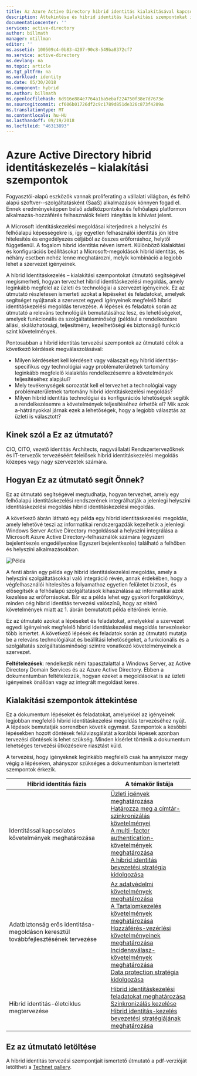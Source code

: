 ```yaml
---
title: Az Azure Active Directory hibrid identitás kialakításával kapcsolatos szempontok – áttekintés |} A Microsoft Docs
description: Áttekintése és hibrid identitás kialakítási szempontokat ismertető útmutató tartalom térképe
documentationcenter: ''
services: active-directory
author: billmath
manager: mtillman
editor: ''
ms.assetid: 100509c4-0b83-4207-90c8-549ba8372cf7
ms.service: active-directory
ms.devlang: na
ms.topic: article
ms.tgt_pltfrm: na
ms.workload: identity
ms.date: 05/30/2018
ms.component: hybrid
ms.author: billmath
ms.openlocfilehash: 6d916e884e7764a1ba5ebaf224750f38e7d7673e
ms.sourcegitcommit: cf606b01726df2c9c1789d851de326c873f4209a
ms.translationtype: MT
ms.contentlocale: hu-HU
ms.lasthandoff: 09/19/2018
ms.locfileid: "46313893"
---
```

# <a name="azure-active-directory-hybrid-identity-design-considerations"></a>Azure Active Directory hibrid identitáskezelés – kialakítási szempontok
Fogyasztói-alapú eszközök vannak proliferating a vállalati világban, és felhő alapú szoftver--szolgáltatásként (SaaS) alkalmazások könnyen fogad el. Ennek eredményeképpen belső adatközpontokra és felhőalapú platformon alkalmazás-hozzáférés felhasználók feletti irányítás is kihívást jelent.  

A Microsoft identitáskezelési megoldásai kiterjednek a helyszíni és felhőalapú képességekre is, így egyetlen felhasználói identitás jön létre hitelesítés és engedélyezés céljából az összes erőforráshoz, helytől függetlenül. A fogalom hibrid identitás néven ismert. Különböző kialakítási és konfigurációs beállításokat a Microsoft-megoldások hibrid identitás, és néhány esetben nehéz lenne meghatározni, melyik kombináció a legjobb lehet a szervezet igényeinek. 

A hibrid Identitáskezelés – kialakítási szempontokat útmutató segítségével megismerheti, hogyan tervezhet hibrid identitáskezelési megoldás, amely leginkább megfelel az üzleti és technológiai a szervezet igényeinek.  Ez az útmutató részletesen ismerteti azokat a lépéseket és feladatokat, amelyek segítséget nyújtanak a szervezet egyedi igényeinek megfelelő hibrid identitáskezelési megoldás tervezése. A lépések és feladatok során az útmutató a releváns technológiák bemutatásához lesz, és lehetőségeket, amelyek funkcionális és szolgáltatásminőségi (például a rendelkezésre állási, skálázhatósági, teljesítmény, kezelhetőségi és biztonsági) funkció szint követelmények. 

Pontosabban a hibrid identitás tervezési szempontok az útmutató célok a következő kérdések megválaszolásával: 

* Milyen kérdéseket kell kérdéseit vagy válaszait egy hibrid identitás-specifikus egy technológiai vagy problématerületnek tartomány leginkább megfelelő kialakítás rendelkezésemre a követelmények teljesítéséhez alapjául?
* Mely tevékenységek sorozatát kell el tervezhet a technológiai vagy problématerületnek tartomány hibrid identitáskezelési megoldás? 
* Milyen hibrid identitás technológiai és konfigurációs lehetőségek segítik a rendelkezésemre a követelmények teljesítéséhez érhetők el? Mik azok a-hátrányokkal járnak ezek a lehetőségek, hogy a legjobb választás az üzleti is választott?

## <a name="who-is-this-guide-intended-for"></a>Kinek szól a Ez az útmutató?
 CIO, CITO, vezető identitás Architects, nagyvállalati Rendszertervezőknek és IT-tervezők tervezéséért felelősek hibrid identitáskezelési megoldás közepes vagy nagy szervezetek számára.

## <a name="how-can-this-guide-help-you"></a>Hogyan Ez az útmutató segít Önnek?
Ez az útmutató segítségével megtudhatja, hogyan tervezhet, amely egy felhőalapú identitáskezelési rendszerének integrálhatják a jelenlegi helyszíni identitáskezelési megoldás hibrid identitáskezelési megoldás. 

A következő ábrán látható egy példa egy hibrid identitáskezelési megoldás, amely lehetővé teszi az informatikai rendszergazdák kezelhetik a jelenlegi Windows Server Active Directory megoldással a helyszíni integrálása a Microsoft Azure Active Directory-felhasználók számára (egyszeri bejelentkezés engedélyezése Egyszeri bejelentkezés) található a felhőben és helyszíni alkalmazásokban.

![Példa](media/plan-hybrid-identity-design-considerations/hybridID-example.png)

A fenti ábrán egy példa egy hibrid identitáskezelési megoldás, amely a helyszíni szolgáltatásokkal való integráció révén, annak érdekében, hogy a végfelhasználói hitelesítés a folyamathoz egyetlen felületet biztosít, és elősegítsék a felhőalapú szolgáltatások kihasználása az informatikai azok kezelése az erőforrásokat. Bár ez a példa lehet egy gyakori forgatókönyv, minden cég hibrid identitás tervezési valószínű, hogy az eltérő követelmények miatt az 1. ábrán bemutatott példa eltérőnek lennie. 

Ez az útmutató azokat a lépéseket és feladatokat, amelyekkel a szervezet egyedi igényeinek megfelelő hibrid identitáskezelési megoldás tervezésekor több ismertet. A következő lépések és feladatok során az útmutató mutatja be a releváns technológiákat és beállítási lehetőségeket, a funkcionális és a szolgáltatás szolgáltatásminőségi szintre vonatkozó követelményeinek a szervezet.

**Feltételezések**: rendelkezik némi tapasztalattal a Windows Server, az Active Directory Domain Services és az Azure Active Directory. Ebben a dokumentumban feltételezzük, hogyan ezeket a megoldásokat is az üzleti igényeinek önállóan vagy az integrált megoldást keres.

## <a name="design-considerations-overview"></a>Kialakítási szempontok áttekintése
Ez a dokumentum lépéseket és feladatokat, amelyekkel az igényeinek legjobban megfelelő hibrid identitáskezelési megoldás tervezéséhez nyújt. A lépések bemutatják sorrendben követik egymást. Szempontok a későbbi lépésekben hozott döntések felülvizsgálatát a korábbi lépések azonban tervezési döntések is lehet szükség. Minden kísérlet történik a dokumentum lehetséges tervezési ütközésekre riasztást küld. 

A tervezési, hogy igényeknek leginkább megfelelő csak ha annyiszor megy végig a lépéseken, ahányszor szükséges a dokumentumban ismertetett szempontok érkezik. 

| Hibrid identitás fázis | A témakör listája |
| --- | --- |
| Identitással kapcsolatos követelmények meghatározása |[Üzleti igények meghatározása](plan-hybrid-identity-design-considerations-business-needs.md)<br> [Határozza meg a címtár-szinkronizálás követelményei](plan-hybrid-identity-design-considerations-directory-sync-requirements.md)<br> [A multi-factor authentication-követelmények meghatározása](plan-hybrid-identity-design-considerations-multifactor-auth-requirements.md)<br> [A hibrid identitás bevezetési stratégia kidolgozása](plan-hybrid-identity-design-considerations-identity-adoption-strategy.md) |
| Adatbiztonság erős identitása-megoldáson keresztül továbbfejlesztésének tervezése |[Az adatvédelmi követelmények meghatározása](plan-hybrid-identity-design-considerations-dataprotection-requirements.md) <br> [A Tartalomkezelés követelmények meghatározása](plan-hybrid-identity-design-considerations-contentmgt-requirements.md)<br> [Hozzáférés-vezérlési követelményeinek meghatározása](plan-hybrid-identity-design-considerations-accesscontrol-requirements.md)<br> [Incidensválasz-követelmények meghatározása](plan-hybrid-identity-design-considerations-incident-response-requirements.md) <br> [Data protection stratégia kidolgozása](plan-hybrid-identity-design-considerations-data-protection-strategy.md) |
| Hibrid identitás-életciklus megtervezése |[Hibrid identitáskezelési feladatokat meghatározása](plan-hybrid-identity-design-considerations-hybrid-id-management-tasks.md) <br> [Szinkronizálás kezelése](plan-hybrid-identity-design-considerations-hybrid-id-management-tasks.md)<br> [Hibrid identitás-kezelés bevezetési stratégiájának meghatározása](plan-hybrid-identity-design-considerations-lifecycle-adoption-strategy.md) |

## <a name="download-this-guide"></a>Ez az útmutató letöltése
A hibrid identitás tervezési szempontjait ismertető útmutató a pdf-verzióját letöltheti a [Technet gallery](https://gallery.technet.microsoft.com/Azure-Hybrid-Identity-b06c8288). 

